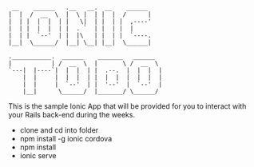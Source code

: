 ```
 __    ______   .__   __.  __    ______
|  |  /  __  \  |  \ |  | |  |  /      |
|  | |  |  |  | |   \|  | |  | |  ,----'
|  | |  |  |  | |  . `  | |  | |  |
|  | |  `--'  | |  |\   | |  | |  `----.
|__|  \______/  |__| \__| |__|  \______|

.___________.  ______    _______   ______
|           | /  __  \  |       \ /  __  \
`---|  |----`|  |  |  | |  .--.  |  |  |  |
    |  |     |  |  |  | |  |  |  |  |  |  |
    |  |     |  `--'  | |  '--'  |  `--'  |
    |__|      \______/  |_______/ \______/

```

This is the sample Ionic App that will be provided for you to interact with your Rails
back-end during the weeks.

- clone and cd into folder
- npm install -g ionic cordova
- npm install
- ionic serve
